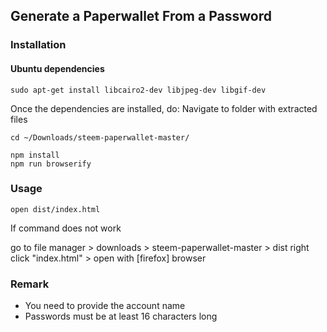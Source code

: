 ## Generate a Paperwallet From a Password

### Installation
#### Ubuntu dependencies
```
sudo apt-get install libcairo2-dev libjpeg-dev libgif-dev
```
Once the dependencies are installed, do: 
Navigate to folder with extracted files
    
    cd ~/Downloads/steem-paperwallet-master/ 
    
    npm install
    npm run browserify

### Usage

    open dist/index.html
    
If command does not work
   
   go to file manager > downloads > steem-paperwallet-master > dist
   right click "index.html" > open with [firefox] browser
    

### Remark

* You need to provide the account name
* Passwords must be at least 16 characters long
